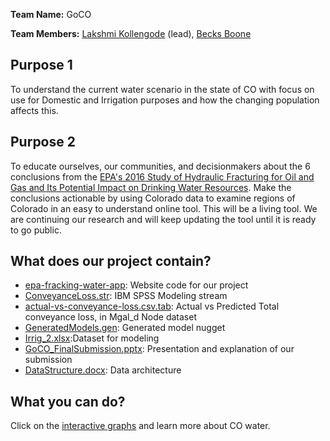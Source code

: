 **Team Name:** GoCO

**Team Members:** [Lakshmi Kollengode][11] (lead), [Becks Boone][10]

## Purpose 1
To understand the current water scenario in the state of CO with focus on use for Domestic and Irrigation purposes and how the changing population affects this.

## Purpose 2 
To educate ourselves, our communities, and decisionmakers about the 6 conclusions from the [EPA's 2016 Study of Hydraulic Fracturing for Oil and Gas and Its Potential Impact on Drinking Water Resources][1]. Make the conclusions actionable by using Colorado data to examine regions of Colorado in an easy to understand online tool. This will be a living tool. We are continuing our research and will keep updating the tool until it is ready to go public.

## What does our project contain?

* [epa-fracking-water-app][2]: Website code for our project
* [ConveyanceLoss.str][3]: IBM SPSS Modeling stream
* [actual-vs-conveyance-loss.csv.tab][4]: Actual vs Predicted Total conveyance loss, in Mgal_d Node dataset
* [GeneratedModels.gen][5]: Generated model nugget
* [Irrig_2.xlsx][6]:Dataset for modeling
* [GoCO_FinalSubmission.pptx][7]: Presentation and explanation of our submission
* [DataStructure.docx][8]: Data architecture


## What you can do?

Click on the [interactive graphs][9] and learn more about CO water.


[1]: https://www.epa.gov/hfstudy
[2]: /epa-fracking-water-app
[3]: /ConveyanceLoss.str
[4]: /actual-vs-conveyance-loss.csv.tab
[5]: /GeneratedModels.gen
[6]: /Irrig_2.xlsx
[7]: /GoCO_FinalSubmission.pptx
[8]: /DataStructure.docx
[9]: https://colorado-data-analytics-challenge.github.io/GoCO/2018/02/02/chemical-mixing.html
[10]: https://twitter.com/boonrs
[11]: https://www.linkedin.com/in/lakshmi-kollengode/